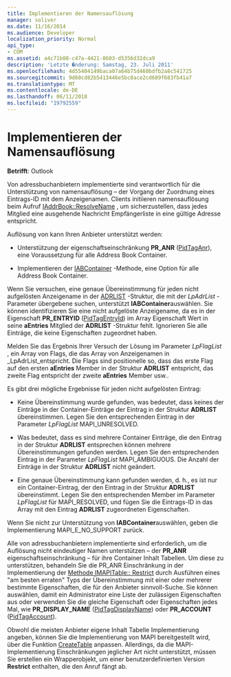 ```yaml
---
title: Implementieren der Namensauflösung
manager: soliver
ms.date: 11/16/2014
ms.audience: Developer
localization_priority: Normal
api_type:
- COM
ms.assetid: a4c71b08-c47a-4421-8603-d5356d32dca9
description: 'Letzte �nderung: Samstag, 23. Juli 2011'
ms.openlocfilehash: 4d55404149baca07a64b75d460bdfb2a8c541725
ms.sourcegitcommit: 9d60cd82b5413446e5bc8ace2cd689f683fb41a7
ms.translationtype: MT
ms.contentlocale: de-DE
ms.lasthandoff: 06/11/2018
ms.locfileid: "19792559"
---
```

# <a name="implementing-name-resolution"></a>Implementieren der Namensauflösung

  
  
**Betrifft**: Outlook 
  
Von adressbuchanbietern implementierte sind verantwortlich für die Unterstützung von namensauflösung – der Vorgang der Zuordnung eines Eintrags-ID mit dem Anzeigenamen. Clients initiieren namensauflösung beim Aufruf [IAddrBook::ResolveName](iaddrbook-resolvename.md) , um sicherzustellen, dass jedes Mitglied eine ausgehende Nachricht Empfängerliste in eine gültige Adresse entspricht. 
  
Auflösung von kann Ihren Anbieter unterstützt werden:
  
- Unterstützung der eigenschaftseinschränkung **PR_ANR** ([PidTagAnr](pidtaganr-canonical-property.md)), eine Voraussetzung für alle Address Book Container.
    
- Implementieren der [IABContainer](iabcontainer-resolvenames.md) -Methode, eine Option für alle Address Book Container. 
    
Wenn Sie versuchen, eine genaue Übereinstimmung für jeden nicht aufgelösten Anzeigename in der [ADRLIST](adrlist.md) -Struktur, die mit der _LpAdrList_ -Parameter übergebene suchen, unterstützt **IABContainer**auswählen. Sie können identifizieren Sie eine nicht aufgelöste Anzeigename, da es in der Eigenschaft **PR_ENTRYID** ([PidTagEntryId](pidtagentryid-canonical-property.md)) im Array Eigenschaft Wert in seine **aEntries** Mitglied der **ADRLIST** -Struktur fehlt. Ignorieren Sie alle Einträge, die keine Eigenschaften zugeordnet haben. 
  
Melden Sie das Ergebnis Ihrer Versuch der Lösung im Parameter _LpFlagList_ , ein Array von Flags, die das Array von Anzeigenamen in _LpAdrList_entspricht. Die Flags sind positionelle so, dass das erste Flag auf den ersten **aEntries** Member in der Struktur **ADRLIST** entspricht, das zweite Flag entspricht der zweite **aEntries** Member usw.. 
  
Es gibt drei mögliche Ergebnisse für jeden nicht aufgelösten Eintrag:
  
- Keine Übereinstimmung wurde gefunden, was bedeutet, dass keines der Einträge in der Container-Einträge der Eintrag in der Struktur **ADRLIST** übereinstimmen. Legen Sie den entsprechenden Eintrag in der Parameter _LpFlagList_ MAPI_UNRESOLVED. 
    
- Was bedeutet, dass es sind mehrere Container Einträge, die den Eintrag in der Struktur **ADRLIST** entsprechen können mehrere Übereinstimmungen gefunden werden. Legen Sie den entsprechenden Eintrag in der Parameter _LpFlagList_ MAPI_AMBIGUOUS. Die Anzahl der Einträge in der Struktur **ADRLIST** nicht geändert. 
    
- Eine genaue Übereinstimmung kann gefunden werden, d. h., es ist nur ein Container-Eintrag, der den Eintrag in der Struktur **ADRLIST** übereinstimmt. Legen Sie den entsprechenden Member im Parameter _LpFlagList_ für MAPI_RESOLVED, und fügen Sie die Eintrags-ID in das Array mit den Eintrag **ADRLIST** zugeordneten Eigenschaften. 
    
Wenn Sie nicht zur Unterstützung von **IABContainer**auswählen, geben die Implementierung MAPI_E_NO_SUPPORT zurück.
  
Alle von adressbuchanbietern implementierte sind erforderlich, um die Auflösung nicht eindeutiger Namen unterstützen – der **PR_ANR** eigenschaftseinschränkung – für ihre Container Inhalt Tabellen. Um diese zu unterstützen, behandeln Sie die PR_ANR Einschränkung in der Implementierung der [Methode IMAPITable:: Restrict](imapitable-restrict.md) durch Ausführen eines "am besten erraten" Typs der Übereinstimmung mit einer oder mehrerer bestimmte Eigenschaften, die für den Anbieter sinnvoll-Suche. Sie können auswählen, damit ein Administrator eine Liste der zulässigen Eigenschaften aus oder verwenden Sie die gleiche Eigenschaft oder Eigenschaften jedes Mal, wie **PR_DISPLAY_NAME** ([PidTagDisplayName](pidtagdisplayname-canonical-property.md)) oder **PR_ACCOUNT** ([PidTagAccount](pidtagaccount-canonical-property.md)). 
  
Obwohl die meisten Anbieter eigene Inhalt Tabelle Implementierung angeben, können Sie die Implementierung von MAPI bereitgestellt wird, über die Funktion [CreateTable](createtable.md) anpassen. Allerdings, da die MAPI-Implementierung Einschränkungen jeglicher Art nicht unterstützt, müssen Sie erstellen ein Wrapperobjekt, um einer benutzerdefinierten Version **Restrict** enthalten, die den Anruf fängt ab. 
  

